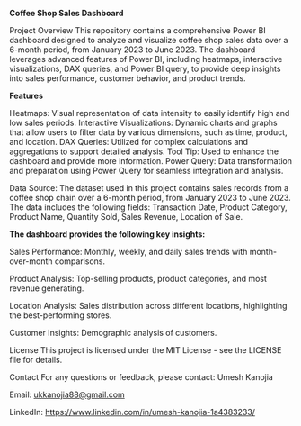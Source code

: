 **Coffee Shop Sales Dashboard**


Project Overview
This repository contains a comprehensive Power BI dashboard designed to analyze and visualize coffee shop sales data over a 6-month period, from January 2023 to June 2023. The dashboard leverages advanced features of Power BI, including heatmaps, interactive visualizations, DAX queries, and Power BI query, to provide deep insights into sales performance, customer behavior, and product trends.



**Features**

Heatmaps: Visual representation of data intensity to easily identify high and low sales periods.
Interactive Visualizations: Dynamic charts and graphs that allow users to filter data by various dimensions, such as time, product, and location.
DAX Queries: Utilized for complex calculations and aggregations to support detailed analysis.
Tool Tip: Used to enhance the dashboard and provide more information.
Power Query: Data transformation and preparation using Power Query for seamless integration and analysis.



Data Source:
The dataset used in this project contains sales records from a coffee shop chain over a 6-month period, from January 2023 to June 2023. The data includes the following fields:
Transaction Date,
Product Category,
Product Name,
Quantity Sold,
Sales Revenue,
Location of Sale.




**The dashboard provides the following key insights:**


Sales Performance: Monthly, weekly, and daily sales trends with month-over-month comparisons.

Product Analysis: Top-selling products, product categories, and most revenue generating.

Location Analysis: Sales distribution across different locations, highlighting the best-performing stores.

Customer Insights: Demographic analysis of customers.




License
This project is licensed under the MIT License - see the LICENSE file for details.




Contact
For any questions or feedback, please contact:
Umesh Kanojia

Email: ukkanojia88@gmail.com

LinkedIn: https://www.linkedin.com/in/umesh-kanojia-1a4383233/
